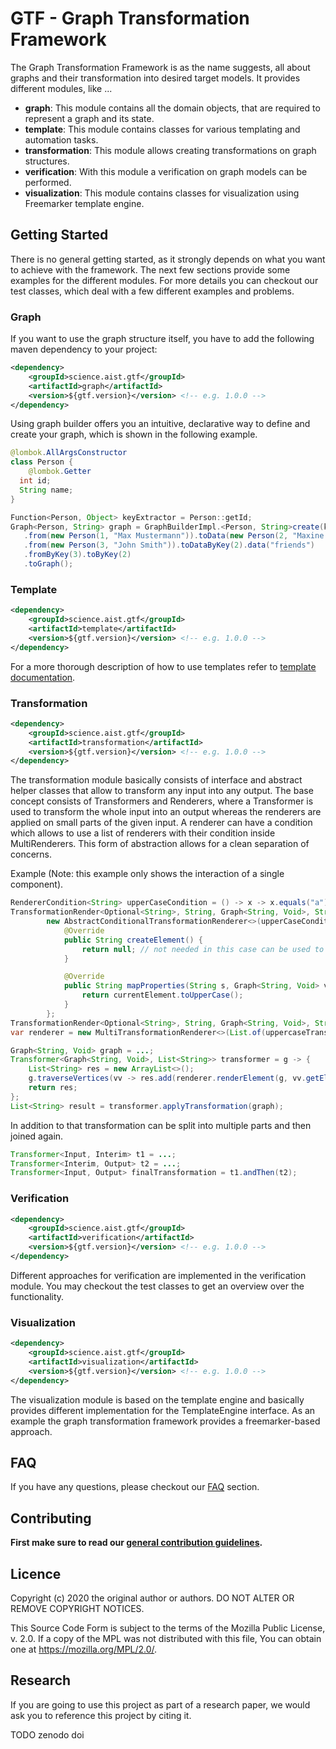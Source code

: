 # GTF - Graph Transformation Framework

The Graph Transformation Framework is as the name suggests, all about graphs and their transformation into desired
target models. It provides different modules, like ...
 - **graph**: This module contains all the domain objects, that are required to represent a graph and its state.
 - **template**: This module contains classes for various templating and automation tasks.
 - **transformation**: This module allows creating transformations on graph structures.
 - **verification**: With this module a verification on graph models can be performed.
 - **visualization**: This module contains classes for visualization using Freemarker template engine. 

## Getting Started

There is no general getting started, as it strongly depends on what you want to achieve with the framework. The next few
sections provide some examples for the different modules. For more details you can checkout our test classes, which 
deal with a few different examples and problems.

### Graph

If you want to use the graph structure itself, you have to add the following maven dependency to your project:

```xml
<dependency>
    <groupId>science.aist.gtf</groupId>
    <artifactId>graph</artifactId>
    <version>${gtf.version}</version> <!-- e.g. 1.0.0 -->
</dependency>
```

Using graph builder offers you an intuitive, declarative way to define and create your graph, which is shown in the 
following example.

```java
@lombok.AllArgsConstructor
class Person {
    @lombok.Getter
  int id;
  String name;
}

Function<Person, Object> keyExtractor = Person::getId;
Graph<Person, String> graph = GraphBuilderImpl.<Person, String>create(keyExtractor)
   .from(new Person(1, "Max Mustermann")).toData(new Person(2, "Maxine Musterfrau")).data("married")
   .from(new Person(3, "John Smith")).toDataByKey(2).data("friends")
   .fromByKey(3).toByKey(2)
   .toGraph();
```

### Template

```xml
<dependency>
    <groupId>science.aist.gtf</groupId>
    <artifactId>template</artifactId>
    <version>${gtf.version}</version> <!-- e.g. 1.0.0 -->
</dependency>
```

For a more thorough description of how to use templates refer to 
[template documentation](https://fhooeaist.github.io/GTF/template.html).

### Transformation

```xml
<dependency>
    <groupId>science.aist.gtf</groupId>
    <artifactId>transformation</artifactId>
    <version>${gtf.version}</version> <!-- e.g. 1.0.0 -->
</dependency>
```

The transformation module basically consists of interface and abstract helper classes that allow to transform any input
into any output. The base concept consists of Transformers and Renderers, where a Transformer is used to transform the 
whole input into an output whereas the renderers are applied on small parts of the given input. A renderer can have a condition
which allows to use a list of renderers with their condition inside MultiRenderers. This form of abstraction allows for 
a clean separation of concerns.


Example (Note: this example only shows the interaction of a single component).

```java
RendererCondition<String> upperCaseCondition = () -> x -> x.equals("a");
TransformationRender<Optional<String>, String, Graph<String, Void>, String> uppercaseTransformer =
        new AbstractConditionalTransformationRenderer<>(upperCaseCondition) {
            @Override
            public String createElement() {
                return null; // not needed in this case can be used to create the resulting element
            }

            @Override
            public String mapProperties(String s, Graph<String, Void> vertices, String currentElement) {
                return currentElement.toUpperCase();
            }
        };
TransformationRender<Optional<String>, String, Graph<String, Void>, String> lowercaseTransformer = ...;
var renderer = new MultiTransformationRenderer<>(List.of(uppercaseTransformer, lowercaseTransformer));

Graph<String, Void> graph = ...;
Transformer<Graph<String, Void>, List<String>> transformer = g -> {
    List<String> res = new ArrayList<>();
    g.traverseVertices(vv -> res.add(renderer.renderElement(g, vv.getElement())));
    return res;
};
List<String> result = transformer.applyTransformation(graph);
```

In addition to that transformation can be split into multiple parts and then joined again.

```java
Transformer<Input, Interim> t1 = ...;
Transformer<Interim, Output> t2 = ...;
Transformer<Input, Output> finalTransformation = t1.andThen(t2);
```

### Verification

```xml
<dependency>
    <groupId>science.aist.gtf</groupId>
    <artifactId>verification</artifactId>
    <version>${gtf.version}</version> <!-- e.g. 1.0.0 -->
</dependency>
```

Different approaches for verification are implemented in the verification module. You may checkout the test classes to 
get an overview over the functionality.

### Visualization

 ```xml
 <dependency>
     <groupId>science.aist.gtf</groupId>
     <artifactId>visualization</artifactId>
     <version>${gtf.version}</version> <!-- e.g. 1.0.0 -->
 </dependency>
 ```

The visualization module is based on the template engine and basically provides different implementation for the
TemplateEngine<T> interface. As an example the graph transformation framework provides a freemarker-based approach.

## FAQ

If you have any questions, please checkout our [FAQ](https://fhooeaist.github.io/GTF/faq.html) section.

## Contributing

**First make sure to read our [general contribution guidelines](https://fhooeaist.github.io/CONTRIBUTING.html).**
   
## Licence

Copyright (c) 2020 the original author or authors.
DO NOT ALTER OR REMOVE COPYRIGHT NOTICES.

This Source Code Form is subject to the terms of the Mozilla Public
License, v. 2.0. If a copy of the MPL was not distributed with this
file, You can obtain one at https://mozilla.org/MPL/2.0/.

## Research

If you are going to use this project as part of a research paper, we would ask you to reference this project by citing
it. 

TODO zenodo doi